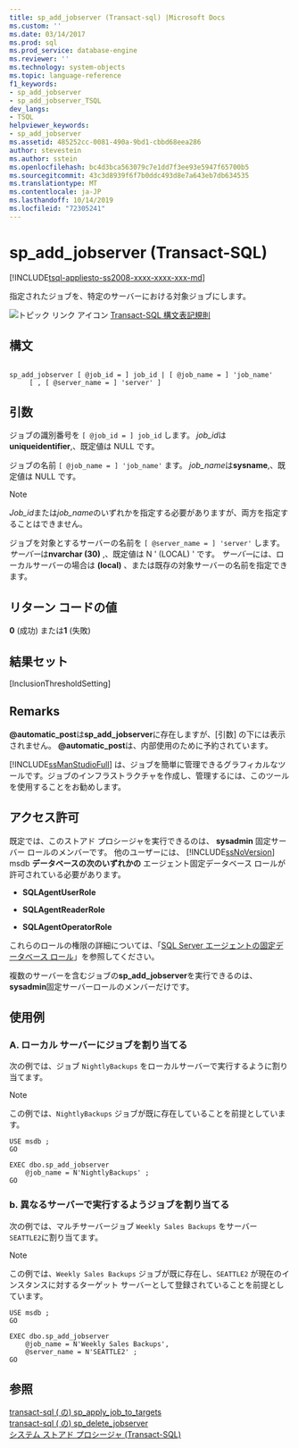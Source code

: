 ```yaml
---
title: sp_add_jobserver (Transact-sql) |Microsoft Docs
ms.custom: ''
ms.date: 03/14/2017
ms.prod: sql
ms.prod_service: database-engine
ms.reviewer: ''
ms.technology: system-objects
ms.topic: language-reference
f1_keywords:
- sp_add_jobserver
- sp_add_jobserver_TSQL
dev_langs:
- TSQL
helpviewer_keywords:
- sp_add_jobserver
ms.assetid: 485252cc-0081-490a-9bd1-cbbd68eea286
author: stevestein
ms.author: sstein
ms.openlocfilehash: bc4d3bca563079c7e1dd7f3ee93e5947f65700b5
ms.sourcegitcommit: 43c3d8939f6f7b0ddc493d8e7a643eb7db634535
ms.translationtype: MT
ms.contentlocale: ja-JP
ms.lasthandoff: 10/14/2019
ms.locfileid: "72305241"
---
```

# <a name="sp_add_jobserver-transact-sql"></a>sp_add_jobserver (Transact-SQL)
[!INCLUDE[tsql-appliesto-ss2008-xxxx-xxxx-xxx-md](../../includes/tsql-appliesto-ss2008-xxxx-xxxx-xxx-md.md)]

  指定されたジョブを、特定のサーバーにおける対象ジョブにします。  
  
 ![トピック リンク アイコン](../../database-engine/configure-windows/media/topic-link.gif "トピック リンク アイコン") [Transact-SQL 構文表記規則](../../t-sql/language-elements/transact-sql-syntax-conventions-transact-sql.md)  
  
## <a name="syntax"></a>構文  
  
```  
  
sp_add_jobserver [ @job_id = ] job_id | [ @job_name = ] 'job_name'  
     [ , [ @server_name = ] 'server' ]   
```  
  
## <a name="arguments"></a>引数  
ジョブの識別番号を `[ @job_id = ] job_id` します。 *job_id*は**uniqueidentifier**,、既定値は NULL です。  
  
ジョブの名前 `[ @job_name = ] 'job_name'` ます。 *job_name*は**sysname**,、既定値は NULL です。  
  
> [!NOTE]  
>  *Job_id*または*job_name*のいずれかを指定する必要がありますが、両方を指定することはできません。  
  
ジョブを対象とするサーバーの名前を `[ @server_name = ] 'server'` します。 *サーバー*は**nvarchar (30)** ,、既定値は N ' (LOCAL) ' です。 *サーバー*には、ローカルサーバーの場合は **(local)** 、または既存の対象サーバーの名前を指定できます。  
  
## <a name="return-code-values"></a>リターン コードの値  
 **0** (成功) または**1** (失敗)  
  
## <a name="result-sets"></a>結果セット  
 [InclusionThresholdSetting]  
  
## <a name="remarks"></a>Remarks  
 **\@automatic_post**は**sp_add_jobserver**に存在しますが、[引数] の下には表示されません。 **\@automatic_post**は、内部使用のために予約されています。  
  
 [!INCLUDE[ssManStudioFull](../../includes/ssmanstudiofull-md.md)] は、ジョブを簡単に管理できるグラフィカルなツールです。ジョブのインフラストラクチャを作成し、管理するには、このツールを使用することをお勧めします。  
  
## <a name="permissions"></a>アクセス許可  
 既定では、このストアド プロシージャを実行できるのは、 **sysadmin** 固定サーバー ロールのメンバーです。 他のユーザーには、 [!INCLUDE[ssNoVersion](../../includes/ssnoversion-md.md)] msdb **データベースの次のいずれかの** エージェント固定データベース ロールが許可されている必要があります。  
  
-   **SQLAgentUserRole**  
  
-   **SQLAgentReaderRole**  
  
-   **SQLAgentOperatorRole**  
  
 これらのロールの権限の詳細については、「[SQL Server エージェントの固定データベース ロール](../../ssms/agent/sql-server-agent-fixed-database-roles.md)」を参照してください。  
  
 複数のサーバーを含むジョブの**sp_add_jobserver**を実行できるのは、 **sysadmin**固定サーバーロールのメンバーだけです。  
  
## <a name="examples"></a>使用例  
  
### <a name="a-assigning-a-job-to-the-local-server"></a>A. ローカル サーバーにジョブを割り当てる  
 次の例では、ジョブ `NightlyBackups` をローカルサーバーで実行するように割り当てます。  
  
> [!NOTE]  
>  この例では、`NightlyBackups` ジョブが既に存在していることを前提としています。  
  
```  
USE msdb ;  
GO  
  
EXEC dbo.sp_add_jobserver  
    @job_name = N'NightlyBackups' ;  
GO  
```  
  
### <a name="b-assigning-a-job-to-run-on-a-different-server"></a>b. 異なるサーバーで実行するようジョブを割り当てる  
 次の例では、マルチサーバージョブ `Weekly Sales Backups` をサーバー `SEATTLE2`に割り当てます。  
  
> [!NOTE]  
>  この例では、`Weekly Sales Backups` ジョブが既に存在し、`SEATTLE2` が現在のインスタンスに対するターゲット サーバーとして登録されていることを前提としています。  
  
```  
USE msdb ;  
GO  
  
EXEC dbo.sp_add_jobserver  
    @job_name = N'Weekly Sales Backups',  
    @server_name = N'SEATTLE2' ;  
GO  
```  
  
## <a name="see-also"></a>参照  
 [transact-sql &#40;  の&#41; sp_apply_job_to_targets](../../relational-databases/system-stored-procedures/sp-apply-job-to-targets-transact-sql.md)  
 [transact-sql &#40;  の&#41; sp_delete_jobserver](../../relational-databases/system-stored-procedures/sp-delete-jobserver-transact-sql.md)  
 [システム ストアド プロシージャ &#40;Transact-SQL&#41;](../../relational-databases/system-stored-procedures/system-stored-procedures-transact-sql.md)  
  
  

